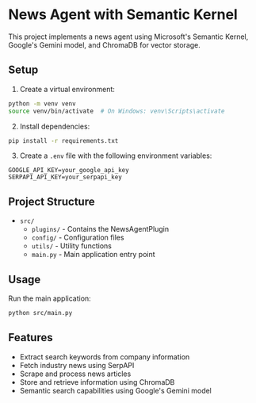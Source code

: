 # News Agent with Semantic Kernel

This project implements a news agent using Microsoft's Semantic Kernel, Google's Gemini model, and ChromaDB for vector storage.

## Setup

1. Create a virtual environment:
```bash
python -m venv venv
source venv/bin/activate  # On Windows: venv\Scripts\activate
```

2. Install dependencies:
```bash
pip install -r requirements.txt
```

3. Create a `.env` file with the following environment variables:
```
GOOGLE_API_KEY=your_google_api_key
SERPAPI_API_KEY=your_serpapi_key
```

## Project Structure

- `src/`
  - `plugins/` - Contains the NewsAgentPlugin
  - `config/` - Configuration files
  - `utils/` - Utility functions
  - `main.py` - Main application entry point

## Usage

Run the main application:
```bash
python src/main.py
```

## Features

- Extract search keywords from company information
- Fetch industry news using SerpAPI
- Scrape and process news articles
- Store and retrieve information using ChromaDB
- Semantic search capabilities using Google's Gemini model 